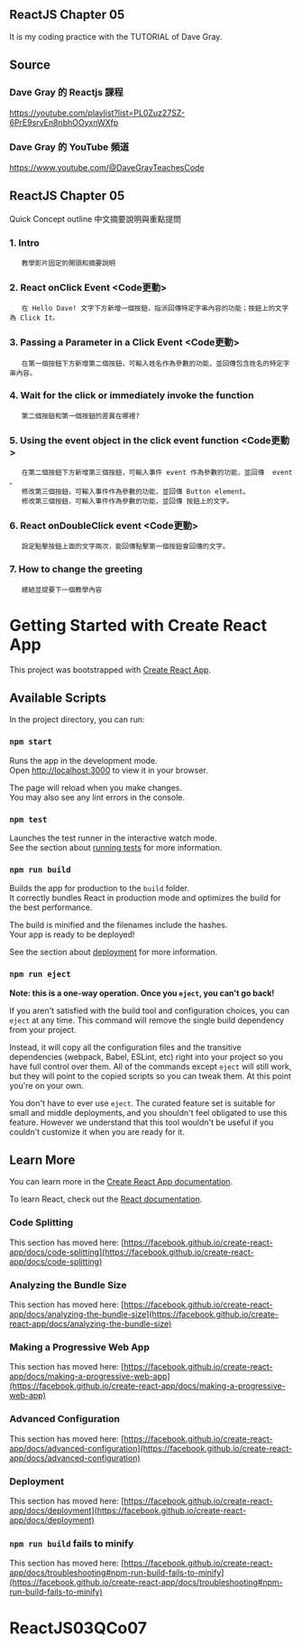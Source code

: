 ## ReactJS Chapter 05
It is my coding practice with the TUTORIAL of Dave Gray. 

## Source
### Dave Gray 的 Reactjs 課程
https://youtube.com/playlist?list=PL0Zuz27SZ-6PrE9srvEn8nbhOOyxnWXfp
### Dave Gray 的 YouTube 頻道
https://www.youtube.com/@DaveGrayTeachesCode

## ReactJS Chapter 05
   Quick Concept outline
   中文摘要說明與重點提問

### 1. Intro 
       教學影片固定的開頭和摘要說明

### 2. React onClick Event <Code更動>
       在 Hello Dave! 文字下方新增一個按鈕，指派回傳特定字串內容的功能；按鈕上的文字為 Click It。
       

### 3. Passing a Parameter in a Click Event <Code更動>
       在第一個按鈕下方新增第二個按鈕，可輸入姓名作為參數的功能，並回傳包含姓名的特定字串內容。

### 4. Wait for the click or immediately invoke the function
       第二個按鈕和第一個按鈕的差異在哪裡?

### 5. Using the event object in the click event function <Code更動>
       在第二個按鈕下方新增第三個按鈕，可輸入事件 event 作為參數的功能，並回傳  event 。
       修改第三個按鈕，可輸入事件作為參數的功能，並回傳 Button element。
       修改第三個按鈕，可輸入事件作為參數的功能，並回傳 按鈕上的文字。

### 6. React onDoubleClick event <Code更動>
       設定點擊按鈕上面的文字兩次，能回傳點擊第一個按鈕會回傳的文字。

### 7. How to change the greeting
       總結並提要下一個教學內容


# Getting Started with Create React App

This project was bootstrapped with [Create React App](https://github.com/facebook/create-react-app).

## Available Scripts

In the project directory, you can run:

### `npm start`

Runs the app in the development mode.\
Open [http://localhost:3000](http://localhost:3000) to view it in your browser.

The page will reload when you make changes.\
You may also see any lint errors in the console.

### `npm test`

Launches the test runner in the interactive watch mode.\
See the section about [running tests](https://facebook.github.io/create-react-app/docs/running-tests) for more information.

### `npm run build`

Builds the app for production to the `build` folder.\
It correctly bundles React in production mode and optimizes the build for the best performance.

The build is minified and the filenames include the hashes.\
Your app is ready to be deployed!

See the section about [deployment](https://facebook.github.io/create-react-app/docs/deployment) for more information.

### `npm run eject`

**Note: this is a one-way operation. Once you `eject`, you can't go back!**

If you aren't satisfied with the build tool and configuration choices, you can `eject` at any time. This command will remove the single build dependency from your project.

Instead, it will copy all the configuration files and the transitive dependencies (webpack, Babel, ESLint, etc) right into your project so you have full control over them. All of the commands except `eject` will still work, but they will point to the copied scripts so you can tweak them. At this point you're on your own.

You don't have to ever use `eject`. The curated feature set is suitable for small and middle deployments, and you shouldn't feel obligated to use this feature. However we understand that this tool wouldn't be useful if you couldn't customize it when you are ready for it.

## Learn More

You can learn more in the [Create React App documentation](https://facebook.github.io/create-react-app/docs/getting-started).

To learn React, check out the [React documentation](https://reactjs.org/).

### Code Splitting

This section has moved here: [https://facebook.github.io/create-react-app/docs/code-splitting](https://facebook.github.io/create-react-app/docs/code-splitting)

### Analyzing the Bundle Size

This section has moved here: [https://facebook.github.io/create-react-app/docs/analyzing-the-bundle-size](https://facebook.github.io/create-react-app/docs/analyzing-the-bundle-size)

### Making a Progressive Web App

This section has moved here: [https://facebook.github.io/create-react-app/docs/making-a-progressive-web-app](https://facebook.github.io/create-react-app/docs/making-a-progressive-web-app)

### Advanced Configuration

This section has moved here: [https://facebook.github.io/create-react-app/docs/advanced-configuration](https://facebook.github.io/create-react-app/docs/advanced-configuration)

### Deployment

This section has moved here: [https://facebook.github.io/create-react-app/docs/deployment](https://facebook.github.io/create-react-app/docs/deployment)

### `npm run build` fails to minify

This section has moved here: [https://facebook.github.io/create-react-app/docs/troubleshooting#npm-run-build-fails-to-minify](https://facebook.github.io/create-react-app/docs/troubleshooting#npm-run-build-fails-to-minify)
# ReactJS03QCo07
